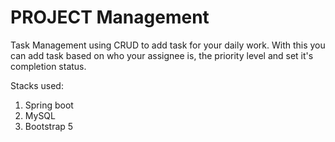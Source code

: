 # PROJECT Management
Task Management using CRUD to add task for your daily work.
With this you can add task based on who your assignee is, the priority level and set it's completion status.

Stacks used:
1.  Spring boot
2.  MySQL
3.  Bootstrap 5
